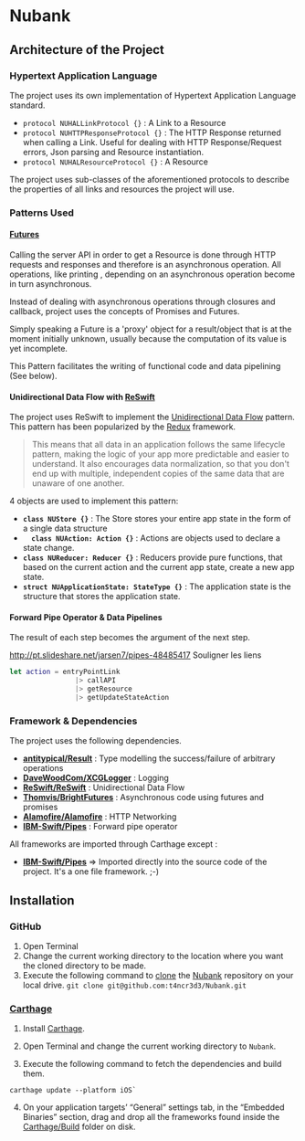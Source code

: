 Nubank
======


## Architecture of the Project
### Hypertext Application Language

The project uses its own implementation of Hypertext Application Language standard.

- `protocol NUHALLinkProtocol {}` :  A Link to a Resource
- `protocol NUHTTPResponseProtocol {}` : The HTTP Response returned when calling a Link. Useful for dealing with HTTP Response/Request errors, Json parsing and Resource instantiation.
- `protocol NUHALResourceProtocol {}` : A Resource

The project uses sub-classes of the aforementioned protocols to describe the properties of all links and resources the project will use.

### Patterns Used
#### [Futures](https://en.wikipedia.org/wiki/Futures_and_promises)

Calling the server API in order to get a Resource is done through HTTP requests and responses and therefore is an asynchronous operation. All operations, like printing , depending on an asynchronous operation become in turn asynchronous.

Instead of dealing with asynchronous operations through closures and callback, project uses the concepts of Promises and Futures.

Simply speaking a Future is a 'proxy' object for a result/object that is at the moment
initially unknown, usually because the computation of its value is yet incomplete.

This Pattern facilitates the writing of functional code and data pipelining (See below).


#### Unidirectional Data Flow with [ReSwift](https://github.com/ReSwift/ReSwift)

The project uses ReSwift to implement the [Unidirectional Data Flow](http://redux.js.org/docs/basics/DataFlow.html) pattern. This pattern has been popularized by the [Redux](http://redux.js.org/) framework.

> This means that all data in an application follows the same lifecycle pattern, making the logic of your app more predictable and easier to understand. It also encourages data normalization, so that you don't end up with multiple, independent copies of the same data that are unaware of one another.

4 objects are used to implement this pattern:

- **`class NUStore {}`** : The Store stores your entire app state in the form of a single data structure
- **`  class NUAction: Action {}`** : Actions are objects used to declare a state change.
- **`class NUReducer: Reducer {}`** : Reducers provide pure functions, that based on the current action and the current app state, create a new app state.
- **`struct NUApplicationState: StateType {}`** : The application state is the structure that stores the application state.

#### Forward Pipe Operator & Data Pipelines

  The result of each step becomes the argument of the next step.

  http://pt.slideshare.net/jarsen7/pipes-48485417
  Souligner les liens

  ```swift
  let action = entryPointLink
                  |> callAPI
                  |> getResource
                  |> getUpdateStateAction
  ```


### Framework & Dependencies
The project uses the following dependencies.

- **[antitypical/Result](https://github.com/antitypical/Result)** : Type modelling the success/failure of arbitrary operations
- **[DaveWoodCom/XCGLogger](https://github.com/DaveWoodCom/XCGLogger)** : Logging
- **[ReSwift/ReSwift](https://github.com/ReSwift/ReSwift)** : Unidirectional Data Flow
- **[Thomvis/BrightFutures](https://github.com/Thomvis/BrightFutures)** : Asynchronous code using futures and promises
- **[Alamofire/Alamofire](https://github.com/Alamofire/Alamofire)** : HTTP Networking
- **[IBM-Swift/Pipes](https://github.com/IBM-Swift/Pipes)** : Forward pipe operator

All frameworks are imported through Carthage except :
- **[IBM-Swift/Pipes](https://github.com/IBM-Swift/Pipes)**     =>  Imported directly into the source code of the project. It's a one file framework. ;-)
## Installation

### GitHub
1. Open Terminal
2. Change the current working directory to the location where you want the cloned directory to be made.
3. Execute the following command to [clone](https://help.github.com/articles/cloning-a-repository/) the [Nubank](https://github.com/t4ncr3d3/Nubank) repository on your local drive.
  ```git clone git@github.com:t4ncr3d3/Nubank.git```
### [Carthage](https://github.com/Carthage/Carthage)

1. Install [Carthage](https://github.com/Carthage/Carthage#installing-carthage).

2. Open Terminal and change the current working directory to `Nubank`.

3. Execute the following command to fetch the dependencies and build them.

  ```
  carthage update --platform iOS`
  ```

4. On your application targets’ “General” settings tab, in the “Embedded Binaries” section, drag and drop all the frameworks found inside the [Carthage/Build](https://github.com/Carthage/Carthage/blob/master/Documentation/Artifacts.md#carthagebuild) folder on disk.
